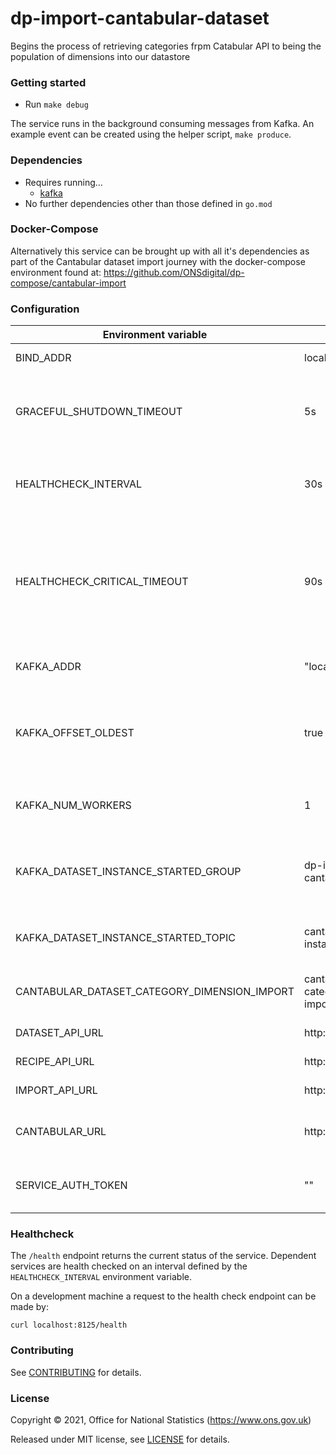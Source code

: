 dp-import-cantabular-dataset
================
Begins the process of retrieving categories frpm Catabular API to being the population of dimensions into our datastore

### Getting started

* Run `make debug`

The service runs in the background consuming messages from Kafka.
An example event can be created using the helper script, `make produce`.

### Dependencies

* Requires running…
  * [kafka](https://github.com/ONSdigital/dp/blob/main/guides/INSTALLING.md#prerequisites)
* No further dependencies other than those defined in `go.mod`

### Docker-Compose ###

Alternatively this service can be brought up with all it's dependencies as part of the
Cantabular dataset import journey with the docker-compose environment found at:
https://github.com/ONSdigital/dp-compose/cantabular-import

### Configuration

| Environment variable                         | Default                                      | Description
| ----------------------------                 | ---------------------------------            | -----------
| BIND_ADDR                                    | localhost:26100                              | The host and port to bind to
| GRACEFUL_SHUTDOWN_TIMEOUT                    | 5s                                           | The graceful shutdown timeout in seconds (`time.Duration` format)
| HEALTHCHECK_INTERVAL                         | 30s                                          | Time between self-healthchecks (`time.Duration` format)
| HEALTHCHECK_CRITICAL_TIMEOUT                 | 90s                                          | Time to wait until an unhealthy dependent propagates its state to make this app unhealthy (`time.Duration` format)
| KAFKA_ADDR                                   | "localhost:9092"                             | The address of Kafka (accepts list)
| KAFKA_OFFSET_OLDEST                          | true                                         | Start processing Kafka messages in order from the oldest in the queue
| KAFKA_NUM_WORKERS                            | 1                                            | The maximum number of parallel kafka consumers
| KAFKA_DATASET_INSTANCE_STARTED_GROUP         | dp-import-cantabular-dataset                 | The consumer group this application to consume ImageUploaded messages
| KAFKA_DATASET_INSTANCE_STARTED_TOPIC         | cantabular-dataset-instance-started          | The name of the topic to consume messages from
| CANTABULAR_DATASET_CATEGORY_DIMENSION_IMPORT | cantabular-dataset-category-dimension-import | The name of the topic to produce messages to
| DATASET_API_URL                              | http://localhost:22000                       | HOST URL for dp-dataset-api
| RECIPE_API_URL                               | http://localhost:22300                       | HOST URL for dp-recipe-api
| IMPORT_API_URL                               | http://localhost:21800                       | HOST URL for dp-import-api
| CANTABULAR_URL                               | http://localhost:8491                        | HOST URL for dp-cantabular-server
| SERVICE_AUTH_TOKEN                           | ""                                           | Service auth token for authorizing requests

### Healthcheck

 The `/health` endpoint returns the current status of the service. Dependent services are health checked on an interval defined by the `HEALTHCHECK_INTERVAL` environment variable.

 On a development machine a request to the health check endpoint can be made by:

 `curl localhost:8125/health`

### Contributing

See [CONTRIBUTING](CONTRIBUTING.md) for details.

### License

Copyright © 2021, Office for National Statistics (https://www.ons.gov.uk)

Released under MIT license, see [LICENSE](LICENSE.md) for details.


